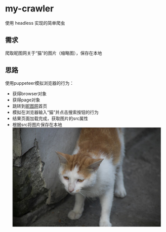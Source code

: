 # my-crawler
使用 headless 实现的简单爬虫
## 需求
爬取昵图网关于“猫”的图片（缩略图），保存在本地
## 思路
使用puppeteer模拟浏览器的行为：
* 获得browser对象
* 获得page对象
* 跳转到[昵图网](http://soso.nipic.com)首页
* 模拟在浏览器输入“猫”并点击搜索按钮的行为
* 结果页面加载完成，获取图片的src属性
* 根据src将图片保存在本地
![](https://github.com/memory1668/images/blob/master/1565845351994.jpg?raw=true)
